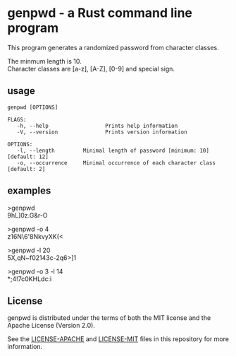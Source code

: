 # genpwd - a Rust command line program
This program generates a randomized password from character classes.

The minmum length is 10.  
Character classes are [a-z], [A-Z], [0-9] and special sign.

## usage
<pre><code>genpwd [OPTIONS]

FLAGS:
   -h, --help                  Prints help information
   -V, --version               Prints version information<br/>
OPTIONS:
   -l, --length <value>        Minimal length of password [minimum: 10] [default: 12]
   -o, --occurrence <value>    Minimal occurrence of each character class [default: 2]
</code></pre>
## examples
&gt;genpwd  
9hL]0z.G&amp;r-O

&gt;genpwd -o 4  
z16N\6'8NkvyXK(<

&gt;genpwd -l 20  
5X,qN~f02143c-2q6>]1

&gt;genpwd -o 3 -l 14  
*;4!7c0KHLdc:i

## License
genpwd is distributed under the terms of both the MIT license and the Apache License (Version 2.0).

See the [LICENSE-APACHE](https://github.com/obr-rs/genpwd/blob/master/LICENSE-APACHE) and [LICENSE-MIT](https://github.com/obr-rs/genpwd/blob/master/LICENSE-MIT) files in this repository for more information.